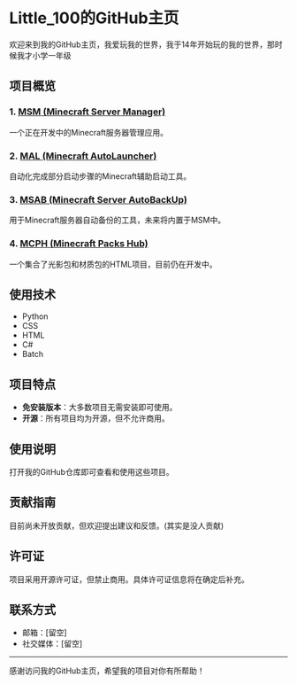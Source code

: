 # Little_100的GitHub主页

欢迎来到我的GitHub主页，我爱玩我的世界，我于14年开始玩的我的世界，那时候我才小学一年级

## 项目概览

### 1. [MSM (Minecraft Server Manager)](https://github.com/Little100/Minecraft_Server_Manager)
一个正在开发中的Minecraft服务器管理应用。

### 2. [MAL (Minecraft AutoLauncher)](https://github.com/Little100/Minecraft_Server_AutoBackUp)
自动化完成部分启动步骤的Minecraft辅助启动工具。

### 3. [MSAB (Minecraft Server AutoBackUp)](https://github.com/Little100/Minecraft_AutoLauncher)
用于Minecraft服务器自动备份的工具，未来将内置于MSM中。

### 4. [MCPH (Minecraft Packs Hub)](https://github.com/Little100/MCPH)
一个集合了光影包和材质包的HTML项目，目前仍在开发中。

## 使用技术

- Python
- CSS
- HTML
- C#
- Batch

## 项目特点

- **免安装版本**：大多数项目无需安装即可使用。
- **开源**：所有项目均为开源，但不允许商用。

## 使用说明

打开我的GitHub仓库即可查看和使用这些项目。

## 贡献指南

目前尚未开放贡献，但欢迎提出建议和反馈。(其实是没人贡献)

## 许可证

项目采用开源许可证，但禁止商用。具体许可证信息将在确定后补充。

## 联系方式

- 邮箱：[留空]
- 社交媒体：[留空]

---

感谢访问我的GitHub主页，希望我的项目对你有所帮助！
